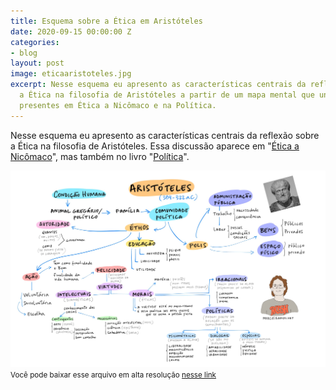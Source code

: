 ```yaml
---
title: Esquema sobre a Ética em Aristóteles
date: 2020-09-15 00:00:00 Z
categories:
- blog
layout: post
image: eticaaristoteles.jpg
excerpt: Nesse esquema eu apresento as características centrais da reflexão sobre
  a Ética na filosofia de Aristóteles a partir de um mapa mental que une as discussões
  presentes em Ética a Nicômaco e na Política.
---
```


Nesse esquema eu apresento as características centrais da reflexão sobre a Ética na filosofia de Aristóteles. Essa discussão aparece em "[Ética a Nicômaco](https://amzn.to/3mofvkL)", mas também no livro "[Política](https://amzn.to/2ZFK7EO)".

<img src="/assets/images/eticaaristoteles.jpg">
<small>Você pode baixar esse arquivo em alta resolução <a href="https://drive.google.com/file/d/1P0x0TNThAvqT7LEjW1gpf8FBaBwPs26s/view?usp=sharing" target="_blank">nesse link</a><small>
